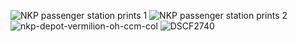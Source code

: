 ![NKP passenger station prints 1](https://github.com/user-attachments/assets/7c9e6a0b-0024-41e8-b0fd-7f8cc1ef9390)
![NKP passenger station prints 2](https://github.com/user-attachments/assets/da2c2334-b64b-4fca-83fd-b98c5d931670)
![nkp-depot-vermilion-oh-ccm-col](https://github.com/user-attachments/assets/99335d1f-5f61-4018-ad04-70d65a07ce60)
![DSCF2740](https://github.com/user-attachments/assets/0636a108-bfa6-4aa1-8345-86b17933058d)

